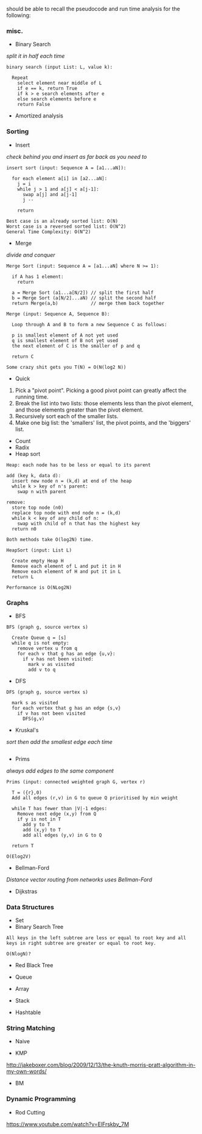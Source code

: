 should be able to recall the pseudocode and run time analysis for the following:

### misc.

- Binary Search

*split it in half each time*

```
binary search (input List: L, value k):

  Repeat
    select element near middle of L
    if e == k, return True
    if k > e search elements after e
    else search elements before e
    return False
```



- Amortized analysis

### Sorting

- Insert

*check behind you and insert as far back as you need to*

```
insert sort (input: Sequence A = [a1...aN]):

  for each element a[i] in [a2...aN]:
    j = i
    while j > 1 and a[j] < a[j-1]:
      swap a[j] and a[j-1]
      j --
      
    return
```

```
Best case is an already sorted list: O(N)
Worst case is a reversed sorted list: O(N^2)
General Time Complexity: O(N^2)
```

- Merge

*divide and conquer*

```
Merge Sort (input: Sequence A = [a1...aN] where N >= 1):

  if A has 1 element:
    return
    
  a = Merge Sort (a1...a[N/2]) // split the first half
  b = Merge Sort (a[N/2]...aN) // split the second half
  return Merge(a,b)            // merge them back together

Merge (input: Sequence A, Sequence B):

  Loop through A and B to form a new Sequence C as follows:
  
  p is smallest element of A not yet used
  q is smallest element of B not yet used
  the next element of C is the smaller of p and q
  
  return C
```

```
Some crazy shit gets you T(N) = O(N(log2 N))
```

- Quick

1. Pick a "pivot point". Picking a good pivot point can greatly affect the running time.
2. Break the list into two lists: those elements less than the pivot element, and those elements greater than the pivot element.
3. Recursively sort each of the smaller lists.
4. Make one big list: the 'smallers' list, the pivot points, and the 'biggers' list.

- Count
- Radix
- Heap sort

```
Heap: each node has to be less or equal to its parent

add (key k, data d):
  insert new node n = (k,d) at end of the heap
  while k > key of n's parent:
    swap n with parent

remove:
  store top node (n0)
  replace top node with end node n = (k,d)
  while k < key of any child of n:
    swap with child of n that has the highest key
  return n0

Both methods take O(log2N) time.
```

```
HeapSort (input: List L)

  Create empty Heap H
  Remove each element of L and put it in H
  Remove each element of H and put it in L
  return L
```

```
Performance is O(NLog2N)
```
### Graphs

- BFS

```
BFS (graph g, source vertex s)

  Create Queue q = [s]
  while q is not empty:
    remove vertex u from q
    for each v that g has an edge {u,v}:
      if v has not been visited:
        mark v as visited
        add v to q
```

- DFS

```
DFS (graph g, source vertex s)
  
  mark s as visited
  for each vertex that g has an edge {s,v}
    if v has not been visited
      DFS(g,v)
```

- Kruskal's

*sort then add the smallest edge each time*

```

```

- Prims

*always add edges to the same component*

```
Prims (input: connected weighted graph G, vertex r)

  T = ({r},0)
  Add all edges (r,v) in G to queue Q prioritised by min weight
  
  while T has fewer than |V|-1 edges:
    Remove next edge (x,y) from Q
    if y is not in T
      add y to T
      add (x,y) to T
      add all edges (y,v) in G to Q
  
  return T
```
```
O(Elog2V)
```

- Bellman-Ford

*Distance vector routing from networks uses Bellman-Ford*

- Dijkstras




### Data Structures

- Set
- Binary Search Tree

```
All keys in the left subtree are less or equal to root key and all keys in right subtree are greater or equal to root key.
```

```
O(NlogN)?
```

- Red Black Tree



- Queue
- Array
- Stack

- Hashtable


### String Matching 

- Naive

- KMP

http://jakeboxer.com/blog/2009/12/13/the-knuth-morris-pratt-algorithm-in-my-own-words/

- BM 


### Dynamic Programming

- Rod Cutting

https://www.youtube.com/watch?v=ElFrskby_7M


